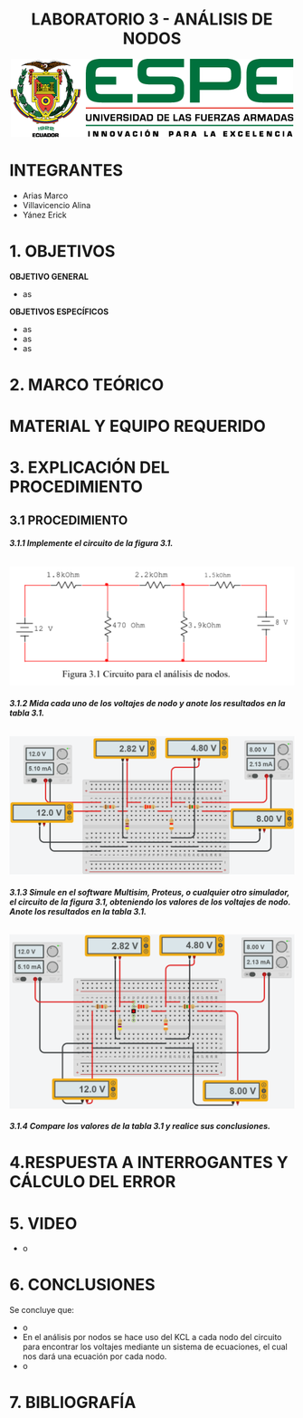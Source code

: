 <div align="center">

# LABORATORIO 3 - ANÁLISIS DE NODOS

![](https://github.com/erickyanez1/IMAGENES-DEBER-1/blob/main/espe.png) 

</div>

# **INTEGRANTES**

- Arias Marco
- Villavicencio Alina
- Yánez Erick


# **1. OBJETIVOS**

**OBJETIVO GENERAL**
  - as
 
 **OBJETIVOS ESPECÍFICOS**
  - as
  - as
  - as

# **2. MARCO TEÓRICO**

<div align="center">
  

  
</div>
  
# MATERIAL Y EQUIPO REQUERIDO

<div align="center">


  
  

</div>

# **3. EXPLICACIÓN DEL PROCEDIMIENTO**

## **3.1 PROCEDIMIENTO**

###### **3.1.1 Implemente el circuito de la figura 3.1.**

<div align="center">

![](https://github.com/erickyanez1/LABORATORIO3/blob/main/IMG/3.1.PNG)
  
  
 </div>

###### **3.1.2 Mida cada uno de los voltajes de nodo y anote los resultados en la tabla 3.1.**

<div align="center">

 ![](https://github.com/erickyanez1/LABORATORIO3/blob/main/IMG/Simulacion_circuito.PNG)

</div>

###### **3.1.3 Simule en el software Multisim, Proteus, o cualquier otro simulador, el circuito de la figura 3.1, obteniendo los valores de los voltajes de nodo. Anote los resultados en la tabla 3.1.**

<div align="center">

![](https://github.com/erickyanez1/LABORATORIO3/blob/main/IMG/Simulacion_circuito2.PNG)
  
</div>

###### **3.1.4 Compare los valores de la tabla 3.1 y realice sus conclusiones.**

<div align="center">

  

</div>

#  4.RESPUESTA A INTERROGANTES Y CÁLCULO DEL ERROR



# **5. VIDEO**

- o

# **6. CONCLUSIONES**

Se concluye que:

- o
- En el análisis por nodos se hace uso del KCL a cada nodo del circuito para encontrar los voltajes mediante un sistema de ecuaciones, el cual nos dará una ecuación por cada nodo.
- o

# **7. BIBLIOGRAFÍA**
